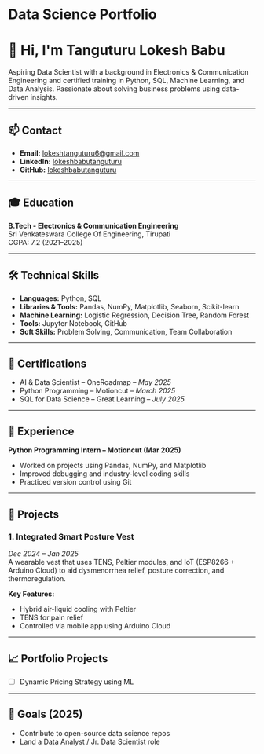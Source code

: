 # Data Science Portfolio
# 👋 Hi, I'm Tanguturu Lokesh Babu

Aspiring Data Scientist with a background in Electronics & Communication Engineering and certified training in Python, SQL, Machine Learning, and Data Analysis. Passionate about solving business problems using data-driven insights.

---

## 📫 Contact
- **Email:** lokeshtanguturu6@gmail.com  
- **LinkedIn:** [lokeshbabutanguturu](http://linkedin.com/in/lokeshbabutanguturu)  
- **GitHub:** [lokeshbabutanguturu](https://github.com/lokeshbabutanguturu)

---

## 🎓 Education
**B.Tech - Electronics & Communication Engineering**  
Sri Venkateswara College Of Engineering, Tirupati  
CGPA: 7.2 (2021–2025)

---

## 🛠️ Technical Skills

- **Languages:** Python, SQL  
- **Libraries & Tools:** Pandas, NumPy, Matplotlib, Seaborn, Scikit-learn  
- **Machine Learning:** Logistic Regression, Decision Tree, Random Forest  
- **Tools:** Jupyter Notebook, GitHub  
- **Soft Skills:** Problem Solving, Communication, Team Collaboration  

---

## 📜 Certifications

- AI & Data Scientist – OneRoadmap – *May 2025*  
- Python Programming – Motioncut – *March 2025*  
- SQL for Data Science – Great Learning – *July 2025*  

---

## 💼 Experience

**Python Programming Intern – Motioncut (Mar 2025)**  
- Worked on projects using Pandas, NumPy, and Matplotlib  
- Improved debugging and industry-level coding skills  
- Practiced version control using Git  

---

## 📂 Projects

### 1. Integrated Smart Posture Vest  
*Dec 2024 – Jan 2025*  
A wearable vest that uses TENS, Peltier modules, and IoT (ESP8266 + Arduino Cloud) to aid dysmenorrhea relief, posture correction, and thermoregulation.

**Key Features:**
- Hybrid air-liquid cooling with Peltier
- TENS for pain relief
- Controlled via mobile app using Arduino Cloud


---

## 📈 Portfolio Projects 


- [ ] Dynamic Pricing Strategy using ML

---

## 📌 Goals (2025)

- Contribute to open-source data science repos  
- Land a Data Analyst / Jr. Data Scientist role
